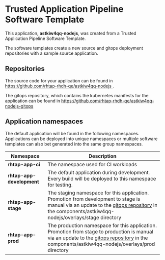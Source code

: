 # Trusted Application Pipeline Software Template

This application, **astkiw4qq-nodejs**, was created from a Trusted Application Pipeline Software Template.

The software templates create a new source and gitops deployment repositories with a sample source application. 

## Repositories

The source code for your application can be found in [https://github.com/rhtap-rhdh-qe/astkiw4qq-nodejs ](https://github.com/rhtap-rhdh-qe/astkiw4qq-nodejs ).
 
The gitops repository, which contains the kubernetes manifests for the application can be found in 
[https://github.com/rhtap-rhdh-qe/astkiw4qq-nodejs-gitops ](https://github.com/rhtap-rhdh-qe/astkiw4qq-nodejs-gitops ) 

## Application namespaces 

The default application will be found in the following namespaces. Applications can be deployed into unique namespaces or multiple software templates can also bet generated into the same group namespaces.  

|  Namespace   |  Description   |  
| -------- | -------- |
| **rhtap-app-ci** | The namespace used for CI workloads |
| **rhtap-app-development** | The default application during development. Every build will be deployed to this namespace for testing. |
| **rhtap-app-stage** | The staging namespace for this application. Promotion from development to stage is manual via an update to the [gitops repository](https://github.com/rhtap-rhdh-qe/astkiw4qq-nodejs-gitops ) in the components/astkiw4qq-nodejs/overlays/stage directory |
| **rhtap-app-prod** | The production namespace for this application. Promotion from stage to production is manual via an update to the [gitops repository](https://github.com/rhtap-rhdh-qe/astkiw4qq-nodejs-gitops ) in the components/astkiw4qq-nodejs/overlays/prod directory |